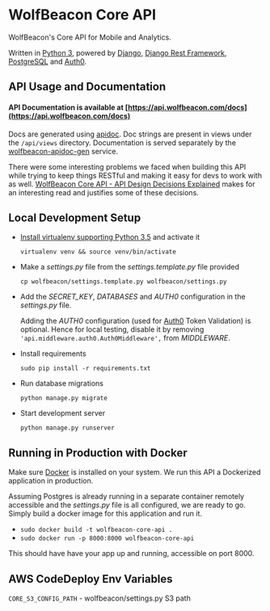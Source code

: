 # WolfBeacon Core API

WolfBeacon's Core API for Mobile and Analytics.

Written in [Python 3](https://www.python.org/downloads/release/python-352/), powered by [Django](https://www.djangoproject.com/), [Django Rest Framework](http://www.django-rest-framework.org/), [PostgreSQL](https://www.postgresql.org/) and [Auth0](https://auth0.com).

## API Usage and Documentation

#### API Documentation is available at [https://api.wolfbeacon.com/docs](https://api.wolfbeacon.com/docs)

Docs are generated using [apidoc](http://apidocjs.com/). Doc strings are present in views under the `/api/views` directory. Documentation is served separately by the [wolfbeacon-apidoc-gen](https://github.com/wolfbeacon/wolfbeacon-apidoc-gen) service.

There were some interesting problems we faced when building this API while trying to keep things RESTful and making it easy for devs to work with as well. [WolfBeacon Core API - API Design Decisions Explained](https://github.com/wolfbeacon/wolfbeacon-core-api/wiki/API-Design-Decisions-Explained) makes for an interesting read and justifies some of these decisions.


## Local Development Setup

* [Install virtualenv supporting Python 3.5](https://stackoverflow.com/questions/29934032/virtualenv-python-3-ubuntu-14-04-64-bit) and activate it

  `virtualenv venv && source venv/bin/activate`
* Make a *settings.py* file from the *settings.template.py* file provided

  `cp wolfbeacon/settings.template.py wolfbeacon/settings.py`

* Add the *SECRET_KEY*, *DATABASES* and *AUTH0* configuration in the *settings.py* file.

  Adding the *AUTH0* configuration (used for [Auth0](https://auth0.com) Token Validation) is optional. Hence for local testing, disable it by removing `'api.middleware.auth0.Auth0Middleware',` from *MIDDLEWARE*.

* Install requirements

  `sudo pip install -r requirements.txt`

* Run database migrations

  `python manage.py migrate`

* Start development server

  `python manage.py runserver`


## Running in Production with Docker

Make sure [Docker](https://docs.docker.com/engine/installation/) is installed on your system. We run this API a Dockerized application in production.

Assuming Postgres is already running in a separate container remotely accessible and the *settings.py* file is all configured, we are ready to go. Simply build a docker image for this application and run it.

* `sudo docker build -t wolfbeacon-core-api .`
* `sudo docker run -p 8000:8000 wolfbeacon-core-api`

This should have have your app up and running, accessible on port 8000.

## AWS CodeDeploy Env Variables

`CORE_S3_CONFIG_PATH` - wolfbeacon/settings.py S3 path